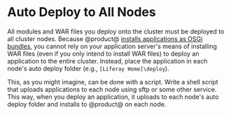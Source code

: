 # Auto Deploy to All Nodes [](id=auto-deploy-to-all-nodes)

All modules and WAR files you deploy onto the cluster must be deployed to all
cluster nodes. Because @product@ 
[installs applications as OSGi bundles](/develop/tutorials/-/knowledge_base/7-1/using-the-wab-generator), 
you cannot rely on your application server's means of installing WAR files (even
if you only intend to install WAR files) to deploy an application to the entire
cluster. Instead, place the application in each node's auto deploy folder (e.g.,
`[Liferay Home]\deploy`). 

This, as you might imagine, can be done with a script. Write a shell script that
uploads applications to each node using sftp or some other service. This way,
when you deploy an application, it uploads to each node's auto deploy folder and
installs to @product@ on each node. 
